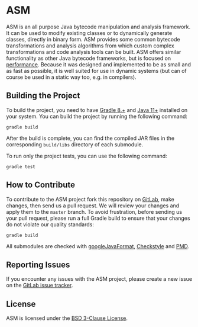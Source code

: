 # ASM

ASM is an all purpose Java bytecode manipulation and analysis framework. It can
be used to modify existing classes or to dynamically generate classes, directly
in binary form. ASM provides some common bytecode transformations and analysis
algorithms from which custom complex transformations and code analysis tools can
be built. ASM offers similar functionality as other Java bytecode frameworks,
but is focused on [performance](https://asm.ow2.io/performance.html). Because it
was designed and implemented to be as small and as fast as possible, it is well
suited for use in dynamic systems (but can of course be used in a static way
too, e.g. in compilers).

## Building the Project

To build the project, you need to have [Gradle 8.+](https://gradle.org) and [Java 11+](https://openjdk.java.net)
installed on your system. You can build the project by running the following
command:

```shell
gradle build
```

After the build is complete, you can find the compiled JAR files in the
corresponding `build/libs` directory of each submodule.

To run only the project tests, you can use the following command:

```shell
gradle test
```

## How to Contribute

To contribute to the ASM project fork this repository
on [GitLab](https://gitlab.ow2.org/asm/asm), make changes,
then send us a pull request.
We will review your changes and apply them to the `master`
branch.
To avoid frustration, before sending us your pull request, please run a full
Gradle build to ensure that your changes do not violate our quality standards:

```shell
gradle build
```

All submodules are checked
with [googleJavaFormat](https://github.com/google/google-java-format),
[Checkstyle](https://checkstyle.sourceforge.io)
and [PMD](https://pmd.github.io).

## Reporting Issues

If you encounter any issues with the ASM project, please create a new issue
on the [GitLab issue tracker](https://gitlab.ow2.org/asm/asm/-/issues).

## License

ASM is licensed under the [BSD 3-Clause License](LICENSE.txt).